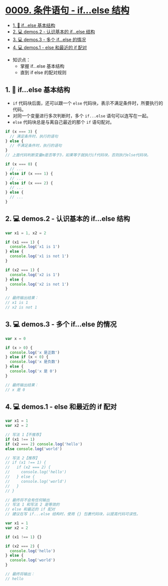 # [0009. 条件语句 - if...else 结构](https://github.com/Tdahuyou/TNotes.html-css-js/tree/main/notes/0009.%20%E6%9D%A1%E4%BB%B6%E8%AF%AD%E5%8F%A5%20-%20if...else%20%E7%BB%93%E6%9E%84)

<!-- region:toc -->
- [1. 📒 if...else 基本结构](#1--ifelse-基本结构)
- [2. 💻 demos.2 - 认识基本的 if...else 结构](#2--demos2---认识基本的-ifelse-结构)
- [3. 💻 demos.3 - 多个 if...else 的情况](#3--demos3---多个-ifelse-的情况)
- [4. 💻 demos.1 - else 和最近的 if 配对](#4--demos1---else-和最近的-if-配对)
<!-- endregion:toc -->
- 知识点：
  - 掌握 if...else 基本结构
  - 直到 if else 的配对规则

## 1. 📒 if...else 基本结构

- `if` 代码块后面，还可以跟一个 `else` 代码块，表示不满足条件时，所要执行的代码。
- 对同一个变量进行多次判断时，多个 `if...else` 语句可以连写在一起。
- `else` 代码块总是与离自己最近的那个 `if` 语句配对。

```javascript
if (x === 3) {
  // 满足条件时，执行的语句
} else {
  // 不满足条件时，执行的语句
}
// 上面代码判断变量m是否等于3，如果等于就执行if代码块，否则执行else代码块。

if (x === 0) {
  // ...
} else if (x === 1) {
  // ...
} else if (x === 2) {
  // ...
} else {
  // ...
}
```

## 2. 💻 demos.2 - 认识基本的 if...else 结构

```javascript
var x1 = 1, x2 = 2

if (x1 === 1) {
  console.log('x1 is 1')
} else {
  console.log('x1 is not 1')
}

if (x2 === 1) {
  console.log('x2 is 1')
} else {
  console.log('x2 is not 1')
}

// 最终输出结果：
// x1 is 1
// x2 is not 1
```

## 3. 💻 demos.3 - 多个 if...else 的情况

```javascript
var x = 0

if (x > 0) {
  console.log('x 是正数')
} else if (x < 0) {
  console.log('x 是负数')
} else {
  console.log('x 是 0')
}

// 最终输出结果：
// x 是 0
```

## 4. 💻 demos.1 - else 和最近的 if 配对

```javascript
var x1 = 1
var x2 = 2

// 写法 1【不推荐】
if (x1 !== 1)
if (x2 === 2) console.log('hello')
else console.log('world')

// 写法 2【推荐】
// if (x1 !== 1) {
//   if (x2 === 2) {
//     console.log('hello')
//   } else {
//     console.log('world')
//   }
// }

// 最终将不会有任何输出
// 写法 1 和写法 2 是等效的
// else 和最近的 if 配对
// 建议在写 if...else 结构时，使用 {} 包裹代码块，以提高代码可读性。
```

```javascript
var x1 = 1
var x2 = 2

if (x1 !== 1) {}

if (x2 === 2) {
  console.log('hello')
} else {
  console.log('world')
}

// 最终将输出：
// hello
```
